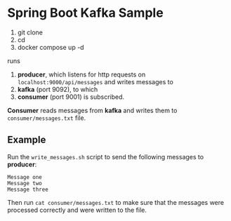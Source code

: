 # Spring Boot Kafka Sample

1. git clone
2. cd
3. docker compose up -d

runs

1. **producer**, which listens for http requests on `localhost:9000/api/messages` and writes messages to
2. **kafka** (port 9092), to which
3. **consumer** (port 9001) is subscribed.

**Consumer** reads messages from **kafka** and writes them to `consumer/messages.txt` file.

## Example

Run the `write_messages.sh` script to send the following messages to **producer**:

```
Message one
Message two
Message three
```

Then run `cat consumer/messages.txt` to make sure that the messages were processed correctly and were written to the file.
